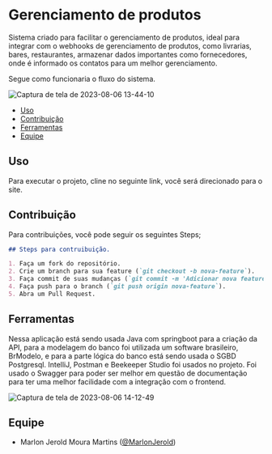 # Gerenciamento de produtos

Sistema criado para facilitar o gerenciamento de produtos, ideal para integrar com o webhooks de gerenciamento de produtos, como livrarias, bares, restaurantes, armazenar dados importantes como fornecedores, onde é informado os contatos para um melhor gerenciamento.

Segue como funcionaria o fluxo do sistema.

![Captura de tela de 2023-08-06 13-44-10](https://github.com/MarlonJerold/api-java/assets/63025001/29e330f9-61e8-40ce-9103-b48f2607a196)

- [Uso](#uso)
- [Contribuição](#contribuição)
- [Ferramentas](#ferramentas)
- [Equipe](#equipe)
  
## Uso

Para executar o projeto, cline no seguinte link, você será direcionado para o site.

## Contribuição

Para contribuições, você pode seguir os seguintes Steps;

```markdown
## Steps para contruibuição.

1. Faça um fork do repositório.
2. Crie um branch para sua feature (`git checkout -b nova-feature`).
3. Faça commit de suas mudanças (`git commit -m 'Adicionar nova feature'`).
4. Faça push para o branch (`git push origin nova-feature`).
5. Abra um Pull Request.
```
## Ferramentas

Nessa aplicação está sendo usada Java com springboot para a criação da API, para a modelagem do banco foi utilizada um software brasileiro, BrModelo, e para a parte lógica do banco está sendo usada o SGBD Postgresql. IntelliJ, Postman e Beekeeper Studio foi usados no projeto. Foi usado o Swagger para poder ser melhor em questão de documentação para ter uma melhor facilidade com a integração com o frontend.

![Captura de tela de 2023-08-06 14-12-49](https://github.com/MarlonJerold/api-java/assets/63025001/434ea87a-5243-41d8-ad21-52c19c8eea4c)

## Equipe

- Marlon Jerold Moura Martins ([@MarlonJerold](https://github.com/MarlonJerold))

